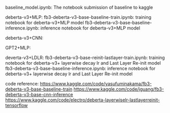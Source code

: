 

baseline_model.ipynb:
The notebook submission of baseline to kaggle

deberta-v3+MLP:
fb3-deberta-v3-base-baseline-train.ipynb: training notebook for deberta-v3+MLP model
fb3-deberta-v3-base-baseline-inference.ipynb: inference notebook for deberta-v3+MLP model

deberta-v3+CNN:

GPT2+MLP:

deverta-v3+LDLR:
fb3-deberta-v3-base-reinit-lastlayer-train.ipynb: training notebook for deberta-v3+ layerwise decay lr and Last Layer Re-init model
fb3-deberta-v3-base-baseline-inference.ipynb: inference notebook for deberta-v3+ layerwise decay lr and Last Layer Re-init model

code reference:
https://www.kaggle.com/code/yasufuminakama/fb3-deberta-v3-base-baseline-train
https://www.kaggle.com/code/jguang/fb3-deberta-v3-base-cnn-inference
https://www.kaggle.com/code/electro/deberta-layerwiselr-lastlayerreinit-tensorflow
